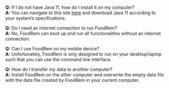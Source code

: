 <!-- markdownlint-disable-file first-line-h1 -->
**Q:** If I do not have Java 11, how do I install it on my computer? <br>
**A:** You can navigate to this site [here](https://docs.oracle.com/en/java/javase/11/install/overview-jdk-installation.html) and download Java 11 according to your system’s specifications.

**Q:** Do I need an internet connection to run FoodRem? <br>
**A:** No, FoodRem can boot up and run all functionalities without an internet connection.

**Q:** Can I use FoodRem on my mobile device?<br>
**A:** Unfortunately, FoodRem is only designed to run on your desktop/laptop such that you can use the command line interface.

**Q:** How do I transfer my data to another computer?<br>
**A:** Install FoodRem on the other computer and overwrite the empty data file with the data file created by FoodRem in your current computer.
